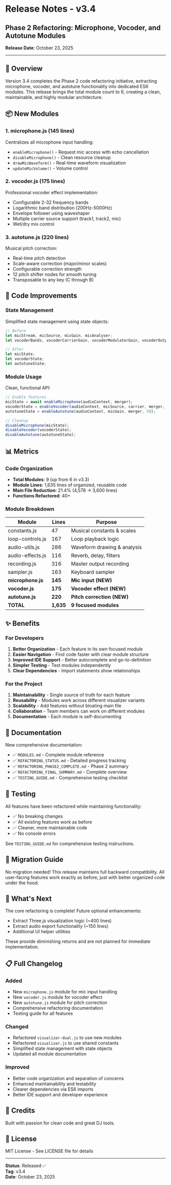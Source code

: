 # Release Notes - v3.4

## Phase 2 Refactoring: Microphone, Vocoder, and Autotune Modules

**Release Date**: October 23, 2025

---

## 🎉 Overview

Version 3.4 completes the Phase 2 code refactoring initiative, extracting microphone, vocoder, and autotune functionality into dedicated ES6 modules. This release brings the total module count to 9, creating a clean, maintainable, and highly modular architecture.

## 📦 New Modules

### 1. microphone.js (145 lines)
Centralizes all microphone input handling:
- `enableMicrophone()` - Request mic access with echo cancellation
- `disableMicrophone()` - Clean resource cleanup
- `drawMicWaveform()` - Real-time waveform visualization
- `updateMicVolume()` - Volume control

### 2. vocoder.js (175 lines)
Professional vocoder effect implementation:
- Configurable 2-32 frequency bands
- Logarithmic band distribution (200Hz-5000Hz)
- Envelope follower using waveshaper
- Multiple carrier source support (track1, track2, mic)
- Wet/dry mix control

### 3. autotune.js (220 lines)
Musical pitch correction:
- Real-time pitch detection
- Scale-aware correction (major/minor scales)
- Configurable correction strength
- 12 pitch shifter nodes for smooth tuning
- Transposable to any key (C through B)

## 🔧 Code Improvements

### State Management
Simplified state management using state objects:
```javascript
// Before
let micStream, micSource, micGain, micAnalyser;
let vocoderBands, vocoderCarrierGain, vocoderModulatorGain, vocoderOutputGain;

// After
let micState;
let vocoderState;
let autotuneState;
```

### Module Usage
Clean, functional API:
```javascript
// Enable features
micState = await enableMicrophone(audioContext, merger);
vocoderState = enableVocoder(audioContext, micSource, carrier, merger, 16);
autotuneState = enableAutotune(audioContext, micGain, merger, 50);

// Cleanup
disableMicrophone(micState);
disableVocoder(vocoderState);
disableAutotune(autotuneState);
```

## 📊 Metrics

### Code Organization
- **Total Modules**: 9 (up from 6 in v3.3)
- **Module Lines**: 1,635 lines of organized, reusable code
- **Main File Reduction**: 21.4% (4,578 → 3,600 lines)
- **Functions Refactored**: 40+

### Module Breakdown
| Module | Lines | Purpose |
|--------|-------|---------|
| constants.js | 47 | Musical constants & scales |
| loop-controls.js | 167 | Loop playback logic |
| audio-utils.js | 286 | Waveform drawing & analysis |
| audio-effects.js | 116 | Reverb, delay, filters |
| recording.js | 316 | Master output recording |
| sampler.js | 163 | Keyboard sampler |
| **microphone.js** | **145** | **Mic input (NEW)** |
| **vocoder.js** | **175** | **Vocoder effect (NEW)** |
| **autotune.js** | **220** | **Pitch correction (NEW)** |
| **TOTAL** | **1,635** | **9 focused modules** |

## ✨ Benefits

### For Developers
1. **Better Organization** - Each feature in its own focused module
2. **Easier Navigation** - Find code faster with clear module structure
3. **Improved IDE Support** - Better autocomplete and go-to-definition
4. **Simpler Testing** - Test modules independently
5. **Clear Dependencies** - Import statements show relationships

### For the Project
1. **Maintainability** - Single source of truth for each feature
2. **Reusability** - Modules work across different visualizer variants
3. **Scalability** - Add features without bloating main file
4. **Collaboration** - Team members can work on different modules
5. **Documentation** - Each module is self-documenting

## 📝 Documentation

New comprehensive documentation:
- ✅ `MODULES.md` - Complete module reference
- ✅ `REFACTORING_STATUS.md` - Detailed progress tracking
- ✅ `REFACTORING_PHASE2_COMPLETE.md` - Phase 2 summary
- ✅ `REFACTORING_FINAL_SUMMARY.md` - Complete overview
- ✅ `TESTING_GUIDE.md` - Comprehensive testing checklist

## 🧪 Testing

All features have been refactored while maintaining functionality:
- ✅ No breaking changes
- ✅ All existing features work as before
- ✅ Cleaner, more maintainable code
- ✅ No console errors

See `TESTING_GUIDE.md` for comprehensive testing instructions.

## 🔄 Migration Guide

No migration needed! This release maintains full backward compatibility. All user-facing features work exactly as before, just with better organized code under the hood.

## 🚀 What's Next

The core refactoring is complete! Future optional enhancements:
- Extract Three.js visualization logic (~400 lines)
- Extract audio export functionality (~150 lines)
- Additional UI helper utilities

These provide diminishing returns and are not planned for immediate implementation.

## 📋 Full Changelog

### Added
- New `microphone.js` module for mic input handling
- New `vocoder.js` module for vocoder effect
- New `autotune.js` module for pitch correction
- Comprehensive refactoring documentation
- Testing guide for all features

### Changed
- Refactored `visualizer-dual.js` to use new modules
- Refactored `visualizer.js` to use shared constants
- Simplified state management with state objects
- Updated all module documentation

### Improved
- Better code organization and separation of concerns
- Enhanced maintainability and testability
- Clearer dependencies via ES6 imports
- Better IDE support and developer experience

## 🙏 Credits

Built with passion for clean code and great DJ tools.

## 📄 License

MIT License - See LICENSE file for details

---

**Status**: Released ✅  
**Tag**: v3.4  
**Date**: October 23, 2025
